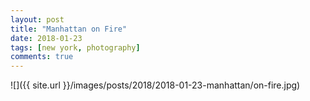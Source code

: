 ```yaml
---
layout: post
title: "Manhattan on Fire"
date: 2018-01-23
tags: [new york, photography]
comments: true
---
```

![]({{ site.url }}/images/posts/2018/2018-01-23-manhattan/on-fire.jpg)

